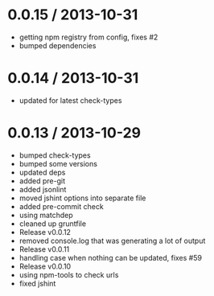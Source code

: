 
0.0.15 / 2013-10-31
==================

  * getting npm registry from config, fixes #2
  * bumped dependencies

0.0.14 / 2013-10-31
==================

  * updated for latest check-types

0.0.13 / 2013-10-29
==================

  * bumped check-types
  * bumped some versions
  * updated deps
  * added pre-git
  * added jsonlint
  * moved jshint options into separate file
  * added pre-commit check
  * using matchdep
  * cleaned up gruntfile
  * Release v0.0.12
  * removed console.log that was generating a lot of output
  * Release v0.0.11
  * handling case when nothing can be updated, fixes #59
  * Release v0.0.10
  * using npm-tools to check urls
  * fixed jshint
